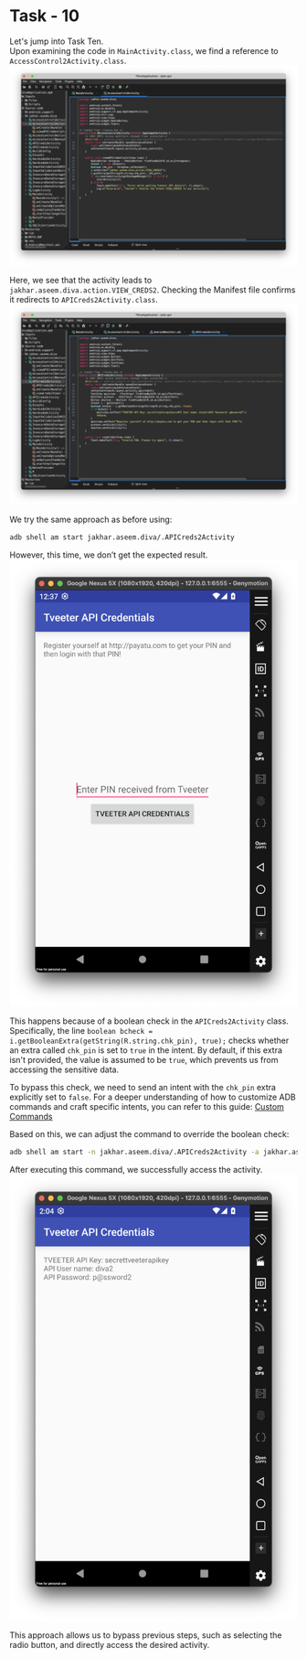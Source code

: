 # Task - 10

Let's jump into Task Ten.  
Upon examining the code in `MainActivity.class`, we find a reference to `AccessControl2Activity.class`.  
![Untitled](DIVA%20ScreenShots/Level%20-%2010%20(AccessControl2Activity).png)

Here, we see that the activity leads to `jakhar.aseem.diva.action.VIEW_CREDS2`. Checking the Manifest file confirms it redirects to `APICreds2Activity.class`.
![Untitled](DIVA%20ScreenShots/Level%20-%2010%20(APICreds2Activity).png)

We try the same approach as before using:
```bash
adb shell am start jakhar.aseem.diva/.APICreds2Activity
```
However, this time, we don’t get the expected result.
![Untitled](DIVA%20ScreenShots/Level%20-%2010%20(Failed_Attempt).png)

This happens because of a boolean check in the `APICreds2Activity` class. Specifically, the line `boolean bcheck = i.getBooleanExtra(getString(R.string.chk_pin), true);` checks whether an extra called `chk_pin` is set to `true` in the intent. By default, if this extra isn't provided, the value is assumed to be `true`, which prevents us from accessing the sensitive data.

To bypass this check, we need to send an intent with the `chk_pin` extra explicitly set to `false`. For a deeper understanding of how to customize ADB commands and craft specific intents, you can refer to this guide: [Custom Commands](https://www.notion.so/Custom-Commands-0b2b910ec23a4c3c8998a337c2867427?pvs=21) 

Based on this, we can adjust the command to override the boolean check:
```bash
adb shell am start -n jakhar.aseem.diva/.APICreds2Activity -a jakhar.aseem.diva.action.VIEW_CREDS2 --ez check_pin false
```

After executing this command, we successfully access the activity.
![Untitled](DIVA%20ScreenShots/Level%20-%2010%20(Got_Activity).png)

This approach allows us to bypass previous steps, such as selecting the radio button, and directly access the desired activity.